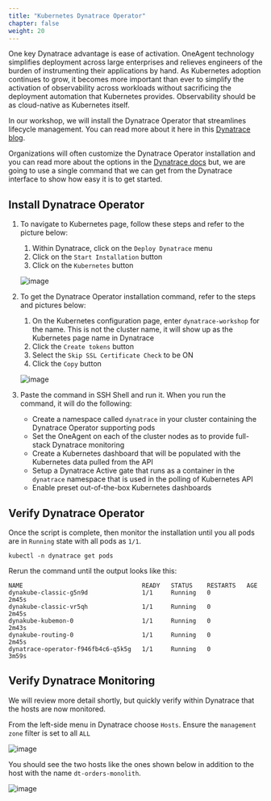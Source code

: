 ```yaml
---
title: "Kubernetes Dynatrace Operator"
chapter: false
weight: 20
---
```


One key Dynatrace advantage is ease of activation. OneAgent technology simplifies deployment across large enterprises and relieves engineers of the burden of instrumenting their applications by hand. As Kubernetes adoption continues to grow, it becomes more important than ever to simplify the activation of observability across workloads without sacrificing the deployment automation that Kubernetes provides. Observability should be as cloud-native as Kubernetes itself.

In our workshop, we will install the Dynatrace Operator that streamlines lifecycle management.  You can read more about it here in this <a href="https://www.dynatrace.com/news/blog/new-dynatrace-operator-elevates-cloud-native-observability-for-kubernetes/" target="_blank">Dynatrace blog</a>.

Organizations will often customize the Dynatrace Operator installation and you can read more about the options in the <a href="https://www.dynatrace.com/support/help/technology-support/container-platforms/kubernetes/monitor-kubernetes-environments/" target="_blank">Dynatrace docs</a> but, we are going to use a single command that we can get from the Dynatrace interface to show how easy it is to get started.

## Install Dynatrace Operator

1. To navigate to Kubernetes page, follow these steps and refer to the picture below:

    1. Within Dynatrace, click on the `Deploy Dynatrace` menu
    1. Click on the `Start Installation` button
    1. Click on the `Kubernetes` button

    ![image](/images/lab4-operator-menu.png)

1. To get the Dynatrace Operator installation command, refer to the steps and pictures below:

    1. On the Kubernetes configuration page, enter `dynatrace-workshop` for the name. This is not the cluster name, it will show up as the Kubernetes page name in Dynatrace
    1. Click the `Create tokens` button
    1. Select the `Skip SSL Certificate Check` to be ON
    1. Click the `Copy` button

    ![image](/images/lab4-operator.png)

1. Paste the command in SSH Shell and run it.  When you run the command, it will do the following:
    * Create a namespace called `dynatrace` in your cluster containing the Dynatrace Operator supporting pods
    * Set the OneAgent on each of the cluster nodes as to provide full-stack Dynatrace monitoring
    * Create a Kubernetes dashboard that will be populated with the Kubernetes data pulled from the API
    * Setup a Dynatrace Active gate that runs as a container in the `dynatrace` namespace that is used in the polling of Kubernetes API
    * Enable preset out-of-the-box Kubernetes dashboards

## Verify Dynatrace Operator

Once the script is complete, then monitor the installation until you all pods are in `Running` state with all pods as `1/1`.

```
kubectl -n dynatrace get pods
```

Rerun the command until the output looks like this:

```
NAME                                 READY   STATUS    RESTARTS   AGE
dynakube-classic-g5n9d               1/1     Running   0          2m45s
dynakube-classic-vr5qh               1/1     Running   0          2m45s
dynakube-kubemon-0                   1/1     Running   0          2m43s
dynakube-routing-0                   1/1     Running   0          2m45s
dynatrace-operator-f946fb4c6-q5k5g   1/1     Running   0          3m59s
```

## Verify Dynatrace Monitoring

We will review more detail shortly, but quickly verify within Dynatrace that the hosts are now monitored.

From the left-side menu in Dynatrace choose `Hosts`. Ensure the `management zone` filter is set to all `ALL`

![image](/images/mz-pick-all.png)

You should see the two hosts like the ones shown below in addition to the host with the name `dt-orders-monolith`.

![image](/images/lab2-eks-hosts.png)
